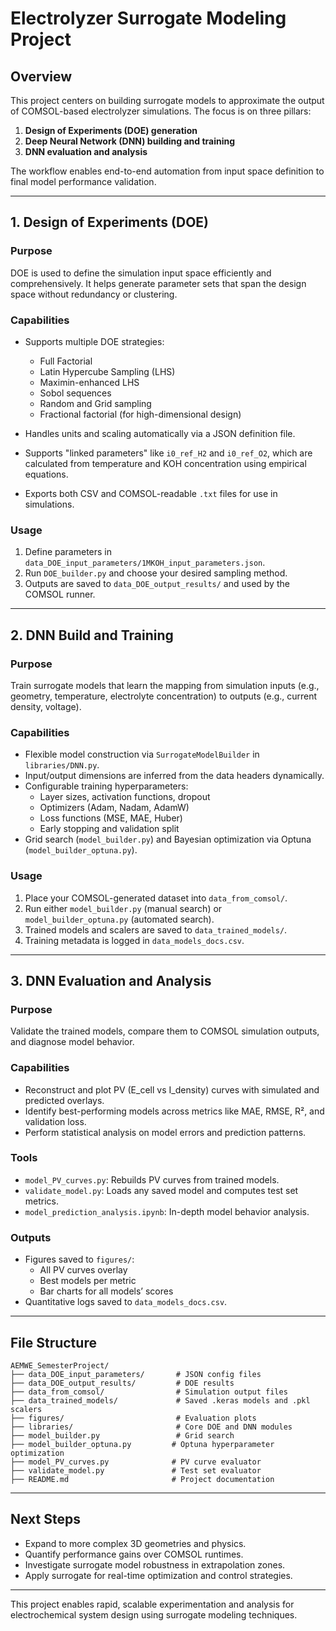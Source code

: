 
# Electrolyzer Surrogate Modeling Project

## Overview

This project centers on building surrogate models to approximate the output of COMSOL-based electrolyzer simulations. The focus is on three pillars:

1. **Design of Experiments (DOE) generation**
2. **Deep Neural Network (DNN) building and training**
3. **DNN evaluation and analysis**

The workflow enables end-to-end automation from input space definition to final model performance validation.

---

## 1. Design of Experiments (DOE)

### Purpose
DOE is used to define the simulation input space efficiently and comprehensively. It helps generate parameter sets that span the design space without redundancy or clustering.

### Capabilities
- Supports multiple DOE strategies:  
  - Full Factorial  
  - Latin Hypercube Sampling (LHS)  
  - Maximin-enhanced LHS  
  - Sobol sequences  
  - Random and Grid sampling  
  - Fractional factorial (for high-dimensional design)

- Handles units and scaling automatically via a JSON definition file.
- Supports "linked parameters" like `i0_ref_H2` and `i0_ref_O2`, which are calculated from temperature and KOH concentration using empirical equations.
- Exports both CSV and COMSOL-readable `.txt` files for use in simulations.

### Usage
1. Define parameters in `data_DOE_input_parameters/1MKOH_input_parameters.json`.
2. Run `DOE_builder.py` and choose your desired sampling method.
3. Outputs are saved to `data_DOE_output_results/` and used by the COMSOL runner.

---

## 2. DNN Build and Training

### Purpose
Train surrogate models that learn the mapping from simulation inputs (e.g., geometry, temperature, electrolyte concentration) to outputs (e.g., current density, voltage).

### Capabilities
- Flexible model construction via `SurrogateModelBuilder` in `libraries/DNN.py`.
- Input/output dimensions are inferred from the data headers dynamically.
- Configurable training hyperparameters:
  - Layer sizes, activation functions, dropout
  - Optimizers (Adam, Nadam, AdamW)
  - Loss functions (MSE, MAE, Huber)
  - Early stopping and validation split
- Grid search (`model_builder.py`) and Bayesian optimization via Optuna (`model_builder_optuna.py`).

### Usage
1. Place your COMSOL-generated dataset into `data_from_comsol/`.
2. Run either `model_builder.py` (manual search) or `model_builder_optuna.py` (automated search).
3. Trained models and scalers are saved to `data_trained_models/`.
4. Training metadata is logged in `data_models_docs.csv`.

---

## 3. DNN Evaluation and Analysis

### Purpose
Validate the trained models, compare them to COMSOL simulation outputs, and diagnose model behavior.

### Capabilities
- Reconstruct and plot PV (E_cell vs I_density) curves with simulated and predicted overlays.
- Identify best-performing models across metrics like MAE, RMSE, R², and validation loss.
- Perform statistical analysis on model errors and prediction patterns.

### Tools
- `model_PV_curves.py`: Rebuilds PV curves from trained models.
- `validate_model.py`: Loads any saved model and computes test set metrics.
- `model_prediction_analysis.ipynb`: In-depth model behavior analysis.

### Outputs
- Figures saved to `figures/`:  
  - All PV curves overlay  
  - Best models per metric  
  - Bar charts for all models’ scores
- Quantitative logs saved to `data_models_docs.csv`.

---

## File Structure

```
AEMWE_SemesterProject/
├── data_DOE_input_parameters/       # JSON config files
├── data_DOE_output_results/         # DOE results
├── data_from_comsol/                # Simulation output files
├── data_trained_models/             # Saved .keras models and .pkl scalers
├── figures/                         # Evaluation plots
├── libraries/                       # Core DOE and DNN modules
├── model_builder.py                 # Grid search
├── model_builder_optuna.py         # Optuna hyperparameter optimization
├── model_PV_curves.py              # PV curve evaluator
├── validate_model.py               # Test set evaluator
├── README.md                       # Project documentation
```

---

## Next Steps

- Expand to more complex 3D geometries and physics.
- Quantify performance gains over COMSOL runtimes.
- Investigate surrogate model robustness in extrapolation zones.
- Apply surrogate for real-time optimization and control strategies.

---

This project enables rapid, scalable experimentation and analysis for electrochemical system design using surrogate modeling techniques.
